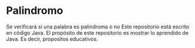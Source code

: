 # Palindromo
Se verificará si una palabra es palíndroma o no
Este repositorio está escrito en código Java.
El propósito de este repositorio es mostrar lo aprendido de Java. Es decir, propositos educativos.

